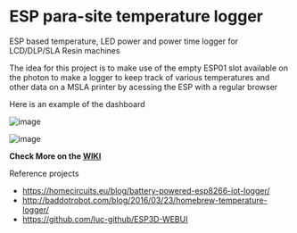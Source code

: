
# ESP para-site temperature logger
ESP based temperature, LED power and power time logger for LCD/DLP/SLA Resin machines

The idea for this project is to make use of the empty ESP01 slot available on the photon to make a logger to keep track of various temperatures and other data on a MSLA printer by acessing the ESP with a regular browser

Here is an example of the dashboard

![image](https://raw.githubusercontent.com/Photonsters/ESParaSite_TemperatureLogger/master/Docs/Images/Annotation%202020-05-24%20124211.jpg)

![image](https://user-images.githubusercontent.com/11083514/54575800-76293680-49ed-11e9-9d85-362e04bd88fa.png)


**Check More on the [WIKI](https://github.com/Photonsters/ESParaSite_TemperatureLogger/wiki)**


Reference projects
- https://homecircuits.eu/blog/battery-powered-esp8266-iot-logger/
- http://baddotrobot.com/blog/2016/03/23/homebrew-temperature-logger/
- https://github.com/luc-github/ESP3D-WEBUI


